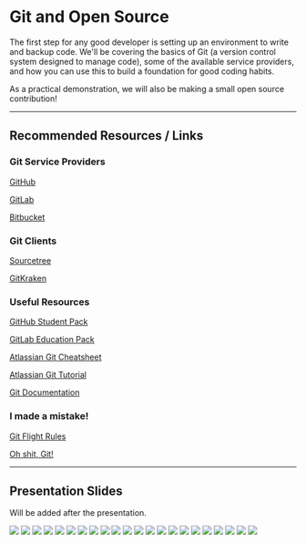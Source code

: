 # Git and Open Source

The first step for any good developer is setting up an environment to write and backup code. We'll be covering the basics of Git (a version control system designed to manage code), some of the available service providers, and how you can use this to build a foundation for good coding habits.

As a practical demonstration, we will also be making a small open source contribution!

---

## Recommended Resources / Links

### Git Service Providers

[GitHub](https://github.com)

[GitLab](https://gitlab.com)

[Bitbucket](https://bitbucket.org)

### Git Clients

[Sourcetree](https://www.sourcetreeapp.com/)

[GitKraken](https://www.gitkraken.com/)

### Useful Resources

[GitHub Student Pack](https://education.github.com/pack)

[GitLab Education Pack](https://about.gitlab.com/education/)

[Atlassian Git Cheatsheet](https://www.atlassian.com/git/tutorials/atlassian-git-cheatsheet)

[Atlassian Git Tutorial]()

[Git Documentation](https://git-scm.org)

### I made a mistake!

[Git Flight Rules](https://github.com/k88hudson/git-flight-rules)

[Oh shit, Git!](https://ohshitgit.com)

---

## Presentation Slides

Will be added after the presentation.

![](./slides/1.png)
![](./slides/2.png)
![](./slides/3.png)
![](./slides/4.png)
![](./slides/5.png)
![](./slides/6.png)
![](./slides/7.png)
![](./slides/8.png)
![](./slides/9.png)
![](./slides/10.png)
![](./slides/11.png)
![](./slides/12.png)
![](./slides/13.png)
![](./slides/14.png)
![](./slides/15.png)
![](./slides/16.png)
![](./slides/17.png)
![](./slides/18.png)
![](./slides/19.png)
![](./slides/20.png)
![](./slides/21.png)
![](./slides/22.png)
